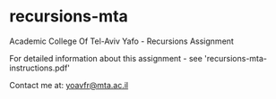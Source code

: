# recursions-mta
Academic College Of Tel-Aviv Yafo - Recursions Assignment

For detailed information about this assignment - see 'recursions-mta-instructions.pdf'

Contact me at: yoavfr@mta.ac.il
